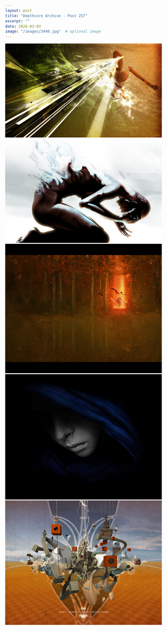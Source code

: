 ```yaml
---
layout: post
title: "Depthcore Archive - Post 257"
excerpt: ""
date: 2026-03-03
image: "/images/3440.jpg"  # optional image
---
```


<img src="/images/3440.jpg">
<img src="/images/3441.jpg" alt="3441.jpg"/>
<img src="/images/3442.jpg" alt="3442.jpg"/>
<img src="/images/3443.jpg" alt="3443.jpg"/>
<img src="/images/3444.jpg" alt="3444.jpg"/>
